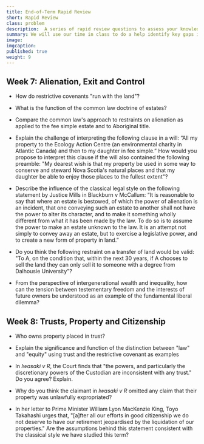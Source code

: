 ```yaml
---
title: End-of-Term Rapid Review
short: Rapid Review
class: problem
description:  A series of rapid review questions to assess your knowledge and understanding at the end term.
summary: We will use our time in class to do a help identify key gaps in your knowledge and understanding in the course this term, with an emphasis on the weeks since our last review. To that end, I have provided a list of "rapid review" questions for you to read and consider. I don’t suggest that you address them all in full detail. Instead, read each and consider your answer for no more than a minute or two. You can come back to these questions in more detail as part of your exam preparation--their purpose at this point is only to provide a check on what you've learned so far and to help you to discover where you can most effectively focus your studying.
image: 
imgcaption: 
published: true
weight: 9
---
```


## Week 7: Alienation, Exit and Control

- How do restrictive covenants "run with the land"? 

- What is the function of the common law doctrine of estates?

- Compare the common law's approach to restraints on alienation as applied to the fee simple estate and to Aboriginal title.

- Explain the challenge of interpreting the following clause in a will: “All my property to the Ecology Action Centre (an environmental charity in Atlantic Canada) and then to my daughter in fee simple.” How would you propose to interpret this clause if the will also contained the following preamble: "My dearest wish is that my property be used in some way to conserve and steward Nova Scotia's natural places and that my daughter be able to enjoy those places to the fullest extent"? 

- Describe the influence of the classical legal style on the following statement by Justice Mills in Blackburn v McCallum: “It is reasonable to say that where an estate is bestowed, of which the power of alienation is an incident, that one conveying such an estate to another shall not have the power to alter its character, and to make it something wholly different from what it has been made by the law. To do so is to assume the power to make an estate unknown to the law. It is an attempt not simply to convey away an estate, but to exercise a legislative power, and to create a new form of property in land.”

- Do you think the following restraint on a transfer of land would be valid: "To A, on the condition that, within the next 30 years, if A chooses to sell the land they can only sell it to someone with a degree from Dalhousie University"?

- From the perspective of intergenerational wealth and inequality, how can the tension between testementary freedom and the interests of future owners be understood as an example of the fundamental liberal dilemma?

## Week 8: Trusts, Property and Citizenship

- Who owns property placed in trust? 

- Explain the significance and function of the distinction between "law" and "equity" using trust and the restrictive covenant as examples

- In *Iwasaki v R*, the Court finds that "the powers, and particularly the discretionary powers of the Custodian are inconsistent with any trust." Do you agree? Explain. 

- Why do you think the claimant in *Iwasaki v R* omitted any claim that their property was unlawfully expropriated?

- In her letter to Prime Minister William Lyon MacKenzie King, Toyo Takahashi urges that, "[a]fter all our efforts in good citizenship we do not deserve to have our retirement jeopardised by the liquidation of our properties." Are the assumptions behind this statement consistent with the classical style we have studied this term? 
